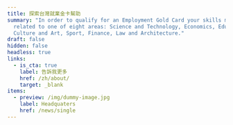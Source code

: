```yaml
---
title: 探索台灣就業金卡幫助
summary: "In order to qualify for an Employment Gold Card your skills must be
  related to one of eight areas: Science and Technology, Economics, Education,
  Culture and Art, Sport, Finance, Law and Architecture."
draft: false
hidden: false
headless: true
links:
  - is_cta: true
    label: 告訴我更多
    href: /zh/about/
    target: _blank
items:
  - preview: /img/dummy-image.jpg
    label: Headquaters
    href: /news/single
---
```

<!-- this text will never been used-->